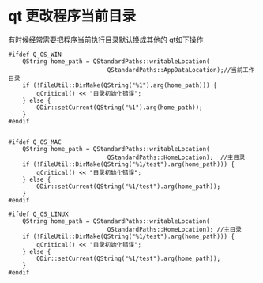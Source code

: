 # qt  更改程序当前目录

有时候经常需要把程序当前执行目录默认换成其他的
qt如下操作

    #ifdef Q_OS_WIN
        QString home_path = QStandardPaths::writableLocation(
                                QStandardPaths::AppDataLocation);//当前工作目录
        if (!FileUtil::DirMake(QString("%1").arg(home_path))) {
            qCritical() << "目录初始化错误";
        } else {
            QDir::setCurrent(QString("%1").arg(home_path));
        }
    #endif


    #ifdef Q_OS_MAC
        QString home_path = QStandardPaths::writableLocation(
                                QStandardPaths::HomeLocation);  //主目录
        if (!FileUtil::DirMake(QString("%1/test").arg(home_path))) {
            qCritical() << "目录初始化错误";
        } else {
            QDir::setCurrent(QString("%1/test").arg(home_path));
        }
    #endif
    
    #ifdef Q_OS_LINUX
        QString home_path = QStandardPaths::writableLocation(
                                QStandardPaths::HomeLocation); //主目录
        if (!FileUtil::DirMake(QString("%1/test").arg(home_path))) {
            qCritical() << "目录初始化错误";
        } else {
            QDir::setCurrent(QString("%1/test").arg(home_path));
        }
    #endif
